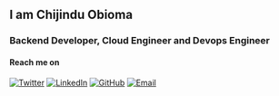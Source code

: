 ## I am Chijindu Obioma



### Backend Developer, Cloud Engineer and Devops Engineer

#### Reach me on

[![Twitter](https://img.shields.io/badge/Twitter-chijinduobioma-indigo?style=flat&logo=twitter&logoColor=white)](https://x.com/ChijinduObioma/)
[![LinkedIn](https://img.shields.io/badge/LinkedIn-Chijinduobioma-orange?style=flat&logo=linkedin&logoColor=white)](https://www.linkedin.com/in/chijindu-obioma-48a129151/)
[![GitHub](https://img.shields.io/badge/GitHub-obikiel-yellow?style=flat&logo=github&logoColor=white)](https://github.com/obikiel)
[![Email](https://img.shields.io/badge/Email-ezekielobiomachi1@gmail.com-blue?style=flat&logo=gmail&logoColor=white)](mailto:ezekielobiomachi1@gmail.com)





<!--
**obikiel/obikiel** is a ✨ _special_ ✨ repository because its `README.md` (this file) appears on your GitHub profile.

Here are some ideas to get you started:

- 🔭 I’m currently working on ...
- 🌱 I’m currently learning ...
- 👯 I’m looking to collaborate on ...
- 🤔 I’m looking for help with ...
- 💬 Ask me about ...
- 📫 How to reach me: ...
- 😄 Pronouns: ...
- ⚡ Fun fact: ...
-->
